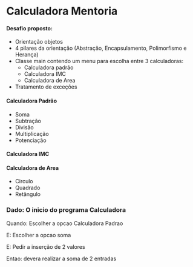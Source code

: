 # Calculadora Mentoria
#### Desafio proposto:
- Orientação objetos
- 4 pilares da orientação (Abstração, Encapsulamento, Polimorfismo e Herança)
- Classe main contendo um menu para escolha entre 3 calculadoras: 
  - Calculadora padrão
  - Calculadora IMC
  - Calculadora de Area
- Tratamento de exceções

#### Calculadora Padrão
- Soma
- Subtração
- Divisão
- Multiplicação
- Potenciação

#### Calculadora IMC

#### Calculadora de Area
- Circulo
- Quadrado
- Retângulo

### Dado: O inicio do programa Calculadora
<p>Quando: Escolher a opcao Calculadora Padrao</p>
<p>E: Escolher a opcao soma</p>
<p>E: Pedir a inserção de 2 valores</p>
<p>Entao: devera realizar a soma de 2 entradas<p> 

